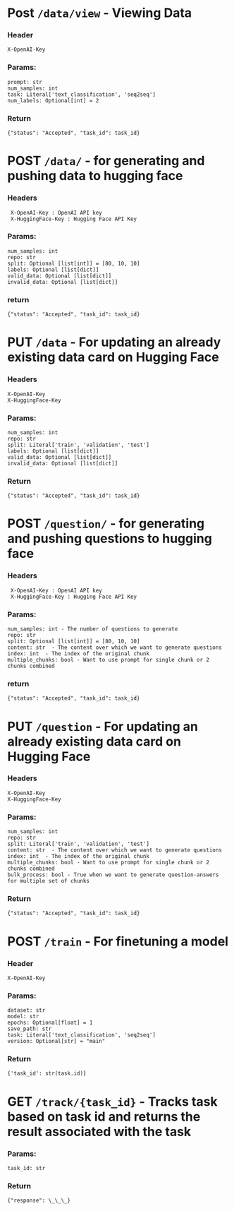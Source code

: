# Post `/data/view` - Viewing Data

### Header

    X-OpenAI-Key

### Params:

    prompt: str
    num_samples: int
    task: Literal['text_classification', 'seq2seq']
    num_labels: Optional[int] = 2

### Return

    {"status": "Accepted", "task_id": task_id}

# POST `/data/` - for generating and pushing data to hugging face

### Headers

     X-OpenAI-Key : OpenAI API key
     X-HuggingFace-Key : Hugging Face API Key

### Params:

    num_samples: int
    repo: str
    split: Optional [list[int]] = [80, 10, 10]
    labels: Optional [list[dict]]
    valid_data: Optional [list[dict]]
    invalid_data: Optional [list[dict]]

### return

    {"status": "Accepted", "task_id": task_id}

# PUT `/data` - For updating an already existing data card on Hugging Face

### Headers

    X-OpenAI-Key
    X-HuggingFace-Key

### Params:

    num_samples: int
    repo: str
    split: Literal['train', 'validation', 'test']
    labels: Optional [list[dict]]
    valid_data: Optional [list[dict]]
    invalid_data: Optional [list[dict]]

### Return

    {"status": "Accepted", "task_id": task_id}

# POST `/question/` - for generating and pushing questions to hugging face

### Headers

     X-OpenAI-Key : OpenAI API key
     X-HuggingFace-Key : Hugging Face API Key

### Params:

    num_samples: int - The number of questions to generate
    repo: str
    split: Optional [list[int]] = [80, 10, 10]
    content: str  - The content over which we want to generate questions
    index: int  - The index of the original chunk
    multiple_chunks: bool - Want to use prompt for single chunk or 2 chunks combined

### return

    {"status": "Accepted", "task_id": task_id}

# PUT `/question` - For updating an already existing data card on Hugging Face

### Headers

    X-OpenAI-Key
    X-HuggingFace-Key

### Params:

    num_samples: int
    repo: str
    split: Literal['train', 'validation', 'test']
    content: str  - The content over which we want to generate questions
    index: int  - The index of the original chunk
    multiple_chunks: bool - Want to use prompt for single chunk or 2 chunks combined
    bulk_process: bool - True when we want to generate question-answers for multiple set of chunks

### Return

    {"status": "Accepted", "task_id": task_id}

# POST `/train` - For finetuning a model

### Header

    X-OpenAI-Key

### Params:

    dataset: str
    model: str
    epochs: Optional[float] = 1
    save_path: str
    task: Literal['text_classification', 'seq2seq']
    version: Optional[str] = "main"

### Return

    {'task_id': str(task.id)}

# GET `/track/{task_id}` - Tracks task based on task id and returns the result associated with the task

### Params:

    task_id: str

### Return

    {"response": \_\_\_}
